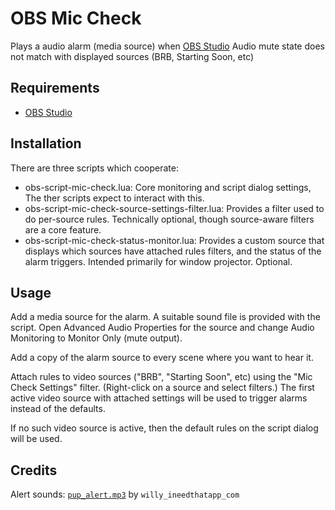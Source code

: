 # OBS Mic Check

Plays a audio alarm (media source) when [OBS Studio](https://obsproject.com/) Audio mute state does not match with displayed sources (BRB, Starting Soon, etc)

## Requirements

- [OBS Studio](https://obsproject.com/)

## Installation

There are three scripts which cooperate:

- obs-script-mic-check.lua: Core monitoring and script dialog settings, The ther scripts expect to interact with this.
- obs-script-mic-check-source-settings-filter.lua: Provides a filter used to do per-source rules. Technically optional, though source-aware filters are a core feature.
- obs-script-mic-check-status-monitor.lua: Provides a custom source that displays which sources have attached rules filters, and the status of the alarm triggers. Intended primarily for window projector. Optional.

## Usage

Add a media source for the alarm. A suitable sound file is provided with the script. Open Advanced Audio Properties for the source and change Audio Monitoring to Monitor Only (mute output).

Add a copy of the alarm source to every scene where you want to hear it.

Attach rules to video sources ("BRB", "Starting Soon", etc) using the "Mic Check Settings" filter. (Right-click on a source and select filters.) The first active video source with attached settings will be used to trigger alarms instead of the defaults.

If no such video source is active, then the default rules on the script dialog will be used.

## Credits

Alert sounds: [`pup_alert.mp3`](https://freesound.org/people/willy_ineedthatapp_com/sounds/167337/) by `willy_ineedthatapp_com`
